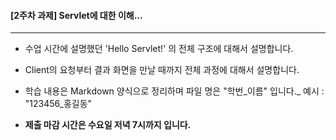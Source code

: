﻿
#### [2주차 과제] Servlet에 대한 이해...
<hr/>

- 수업 시간에 설명했던 'Hello Servlet!' 의 전체 구조에 대해서 설명합니다.

- Client의 요청부터 결과 화면을 만날 때까지 전체 과정에 대해서 설명합니다.

- 학습 내용은 Markdown 양식으로 정리하며 파일 명은 "학번_이름" 입니다._
 예시 : "123456_홍길동"
 
- **제출 마감 시간은 수요일 저녁 7시까지 입니다.**
